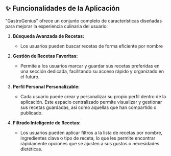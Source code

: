 ## ✨ Funcionalidades de la Aplicación

"GastroGenius" ofrece un conjunto completo de características diseñadas para mejorar la experiencia culinaria del usuario:

1.  **Búsqueda Avanzada de Recetas:**
    * Los usuarios pueden buscar recetas de forma eficiente por nombre
2.  **Gestión de Recetas Favoritas:**
    * Permite a los usuarios marcar y guardar sus recetas preferidas en una sección dedicada, facilitando su acceso rápido y organizado en el futuro.

3.  **Perfil Personal Personalizable:**
    * Cada usuario puede crear y personalizar su propio perfil dentro de la aplicación. Este espacio centralizado permite visualizar y gestionar sus recetas guardadas, así como aquellas que han compartido o publicado.

4.  **Filtrado Inteligente de Recetas:**
    * Los usuarios pueden aplicar filtros a la lista de recetas por nombre, ingredientes clave o tipo de receta, lo que les permite encontrar rápidamente opciones que se ajusten a sus gustos o necesidades dietéticas.

